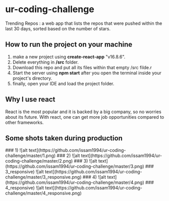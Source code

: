 # ur-coding-challenge
Trending Repos : a web app that lists the repos that were pushed within the last 30 days, sorted based on the number of stars.
<h2>How to run the project on your machine</h1>
<ol>
  <li>make a new project using <strong>create-react-app</strong> "v16.8.6".</li>
  <li>Delete everything in <strong>/src</strong> folder.</li>
  <li>Download this repo and put all its files within that empty /src filde.r</li>
  <li>Start the server using <strong>npm start</strong> after you open the terminal inside your project's directory.</li>
  <li>finally, open your IDE and load the project folder.</li>
  </ol>
<h2>Why I use react</h1>
<p>React is the most popular and it is backed by a big company, so no worries about its future. With react, one can get more job opportunities compared to other frameworks.</p>
<h2>Some shots taken during production</h1>
### 1)
![alt text](https://github.com/issam1994/ur-coding-challenge/master/1.png)
### 2)
![alt text](https://github.com/issam1994/ur-coding-challenge/master/2.png)
### 3)
![alt text](https://github.com/issam1994/ur-coding-challenge/master/3.png)
### 3_responsive)
![alt text](https://github.com/issam1994/ur-coding-challenge/master/3_responsive.png)
### 4)
![alt text](https://github.com/issam1994/ur-coding-challenge/master/4.png)
### 4_responsive)
![alt text](https://github.com/issam1994/ur-coding-challenge/master/4_responsive.png)
